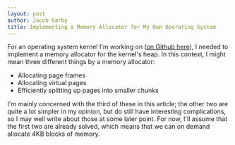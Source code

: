 ```yaml
---
layout: post
author: Jacob Garby
title: Implementing a Memory Allocator for My Own Operating System
---
```


For an operating system kernel I'm working on ([on Github here](https://github.com/j4cobgarby/fors-kernel)), I needed to implement a memory allocator for the kernel's heap. In this context, I might mean three different things by a memory allocator:

 - Allocating page frames
 - Allocating virtual pages
 - Efficiently splitting up pages into smaller chunks

I'm mainly concerned with the third of these in this article; the other two are quite a lot simpler in my opinion, but do still have interesting complications, so I may well write about those at some later point. For now, I'll assume that the first two are already solved, which means that we can on demand allocate 4KB blocks of memory.
